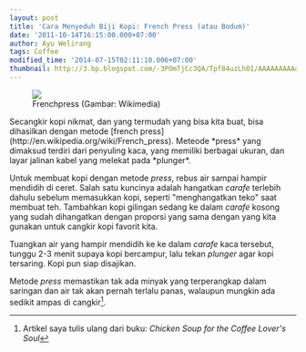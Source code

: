 ```yaml
---
layout: post
title: 'Cara Menyeduh Biji Kopi: French Press (atau Bodum)'
date: '2011-10-14T16:15:00.000+07:00'
author: Ayu Welirang
tags: Coffee
modified_time: '2014-07-15T02:11:10.006+07:00'
thumbnail: http://3.bp.blogspot.com/-3POmTjCc3QA/Tpf84uzLh0I/AAAAAAAAAo0/ifO58ypUe3U/s72-c/250px-Frenchpress-wiki.jpg
---
```

<figure class="imgthumb">
<img src="http://1.bp.blogspot.com/-615yMu78v10/Tpf9Q2Tf3oI/AAAAAAAAAo8/7EAgwBUYIy4/s1600/170px-French_press_cafetiere_with_coffee_on_Coffee_Right_in_Brno%252C_Czech_Republic.jpg"/>
<figcaption>Frenchpress (Gambar: Wikimedia)</figcaption>
</figure>
Secangkir kopi nikmat, dan yang termudah yang bisa kita buat, bisa dihasilkan dengan metode [french press](http://en.wikipedia.org/wiki/French_press). Meteode *press* yang dimaksud terdiri dari penyuling kaca, yang memiliki berbagai ukuran, dan layar jalinan kabel yang melekat pada *plunger*.

Untuk membuat kopi dengan metode *press*, rebus air sampai hampir mendidih di ceret. Salah satu kuncinya adalah hangatkan *carafe* terlebih dahulu sebelum memasukkan kopi, seperti "menghangatkan teko" saat membuat teh. Tambahkan kopi gilingan sedang ke dalam *carafe* kosong yang sudah dihangatkan dengan proporsi yang sama dengan yang kita gunakan untuk cangkir kopi favorit kita.

Tuangkan air yang hampir mendidih ke ke dalam *carafe* kaca tersebut, tunggu 2-3 menit supaya kopi bercampur, lalu tekan *plunger* agar kopi tersaring. Kopi pun siap disajikan.

Metode *press* memastikan tak ada minyak yang terperangkap dalam saringan dan air tak akan pernah terlalu panas, walaupun mungkin ada sedikit ampas di cangkir[^1].

[^1]: Artikel saya tulis ulang dari buku: *Chicken Soup for the Coffee Lover's Soul*
